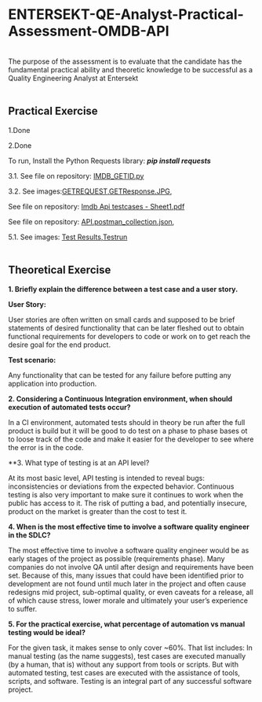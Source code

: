 # ENTERSEKT-QE-Analyst-Practical-Assessment-OMDB-API
<br>
The purpose of the assessment is to evaluate that the candidate has the fundamental practical ability and theoretic knowledge to be successful as a Quality Engineering Analyst at Entersekt<br><br>


Practical Exercise
---

1.Done

2.Done

To run, Install the Python Requests library: ***pip install requests***

3.1. See file on repository: [IMDB_GETID.py](https://github.com/Josh1866/ENTERSEKT-QE-Analyst-Practical-Assessment---OMDB-API/blob/master/IMDB_GETID.py)

3.2. See images:[GETREQUEST](https://github.com/Josh1866/ENTERSEKT-QE-Analyst-Practical-Assessment---OMDB-API/blob/master/GETREQUEST),[GETResponse.JPG](https://github.com/Josh1866/ENTERSEKT-QE-Analyst-Practical-Assessment---OMDB-API/blob/master/GETResponse.JPG),

See file on repository: [Imdb Api testcases - Sheet1.pdf](https://github.com/Josh1866/ENTERSEKT-QE-Analyst-Practical-Assessment---OMDB-API/blob/master/Imdb%20Api%20testcases%20-%20Sheet1.pdf)

See file on repository: [API.postman_collection.json](https://github.com/Josh1866/ENTERSEKT-QE-Analyst-Practical-Assessment---OMDB-API/blob/master/API.postman_collection.json),

5.1. See images: [Test Results](https://github.com/Josh1866/ENTERSEKT-QE-Analyst-Practical-Assessment---OMDB-API/blob/master/Test%20Results.PNG),[Testrun](https://github.com/Josh1866/ENTERSEKT-QE-Analyst-Practical-Assessment---OMDB-API/blob/master/Testrun.PNG)
<br><br>

Theoretical Exercise
---
**1. Briefly explain the difference between a test case and a user story.**<br>

**User Story:**<br>

User stories are often written on small cards and supposed to be brief statements of desired functionality that can be later fleshed out to obtain functional requirements for developers to code or work on to get reach the desire goal for the end product.<br>

**Test scenario:**<br>

Any functionality that can be tested for any failure before putting any application into production.<br>


**2. Considering a Continuous Integration environment, when should execution of automated tests occur?**

In a CI environment, automated tests should in theory be run after the full product is build but it will be good to do test on a phase to phase bases ot to loose track of the code and make it easier for the developer to see where the error is in the code.<br>

**3. What type of testing is at an API level?

At its most basic level, API testing is intended to reveal bugs: inconsistencies or deviations from the expected behavior. Continuous testing is also very important to make sure it continues to work when the public has access to it. The risk of putting a bad, and potentially insecure, product on the market is greater than the cost to test it.<br>

**4. When is the most effective time to involve a software quality engineer in the SDLC?**

The most effective time to involve a software quality engineer would be as early stages of the project as possible (requirements phase). Many companies do not involve QA until after design and requirements have been set. Because of this, many issues that could have been identified prior to development are not found until much later in the project and often cause redesigns mid project, sub-optimal quality, or even caveats for a release, all of which cause stress, lower morale and ultimately your user’s experience to suffer.

**5. For the practical exercise, what percentage of automation vs manual testing would be ideal?**


For the given task, it makes sense to only cover ~60%. That list includes:
In manual testing (as the name suggests), test cases are executed manually (by a human, that is) without any support from tools or scripts. But with automated testing, test cases are executed with the assistance of tools, scripts, and software. Testing is an integral part of any successful software project.
